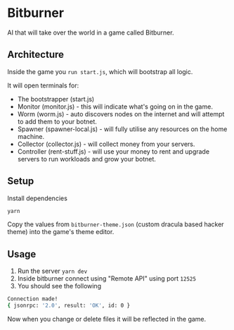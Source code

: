 # Bitburner 

AI that will take over the world in a game called Bitburner.

## Architecture

Inside the game you `run start.js`, which will bootstrap all logic.

It will open terminals for:

- The bootstrapper (start.js)
- Monitor (monitor.js) - this will indicate what's going on in the game.
- Worm (worm.js) - auto discovers nodes on the internet and will attempt to add them to your botnet.
- Spawner (spawner-local.js) - will fully utilise any resources on the home machine.
- Collector (collector.js) - will collect money from your servers.
- Controller (rent-stuff.js) - will use your money to rent and upgrade servers to run workloads and grow your botnet. 

## Setup

Install dependencies

```bash
yarn
```

Copy the values from `bitburner-theme.json` (custom dracula based hacker theme) into the game's theme editor.

## Usage

1. Run the server `yarn dev`
2. Inside bitburner connect using "Remote API" using port `12525`
3. You should see the following

```bash
Connection made!
{ jsonrpc: '2.0', result: 'OK', id: 0 }
```

Now when you change or delete files it will be reflected in the game.
